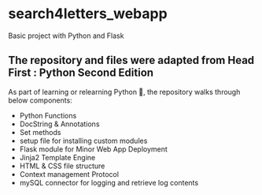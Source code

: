 # search4letters_webapp
Basic project with Python and Flask

## The repository and files were adapted from Head First : Python Second Edition

As part of learning or relearning Python :snake:, the repository walks through below components:
- Python Functions 
- DocString & Annotations
- Set methods
- setup file for installing custom modules
- Flask module for Minor Web App Deployment
- Jinja2 Template Engine
- HTML & CSS file structure
- Context management Protocol
- mySQL connector for logging and retrieve log contents
